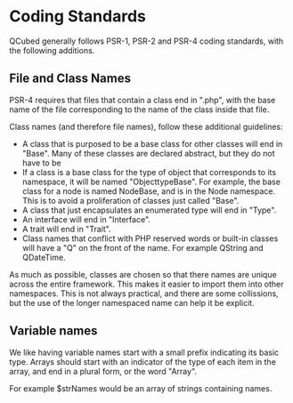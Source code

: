 # Coding Standards
QCubed generally follows PSR-1, PSR-2 and PSR-4 coding standards, with the following additions.

## File and Class Names
PSR-4 requires that files that contain a class end in ".php", with the base name
of the file corresponding to the name of the class inside that file.

Class names (and therefore file names), follow these additional guidelines:
* A class that is purposed to be a base class for other classes will end in "Base". Many of these classes are declared abstract, but they do not have to be
* If a class is a base class for the type of object that corresponds to its namespace, it will be named "ObjecttypeBase". For example, the base class for a node is named NodeBase, and is in the Node namespace. This is to avoid a proliferation of classes just called "Base".
* A class that just encapsulates an enumerated type will end in "Type".
* An interface will end in "Interface".
* A trait will end in "Trait".
* Class names that conflict with PHP reserved words or built-in classes will have a "Q" on the front of the name. For example QString and QDateTime. 

As much as possible, classes are chosen so that there names are unique across
the entire framework. This makes it easier to import them into other namespaces. This is not always practical, and there are some collissions,
but the use of the longer namespaced name can help it be explicit.

## Variable names
We like having variable names start with a small prefix indicating its
basic type. Arrays should start with an indicator of the type of each
item in the array, and end in a plural form, or the word "Array".

For example $strNames would be an array of strings containing names.